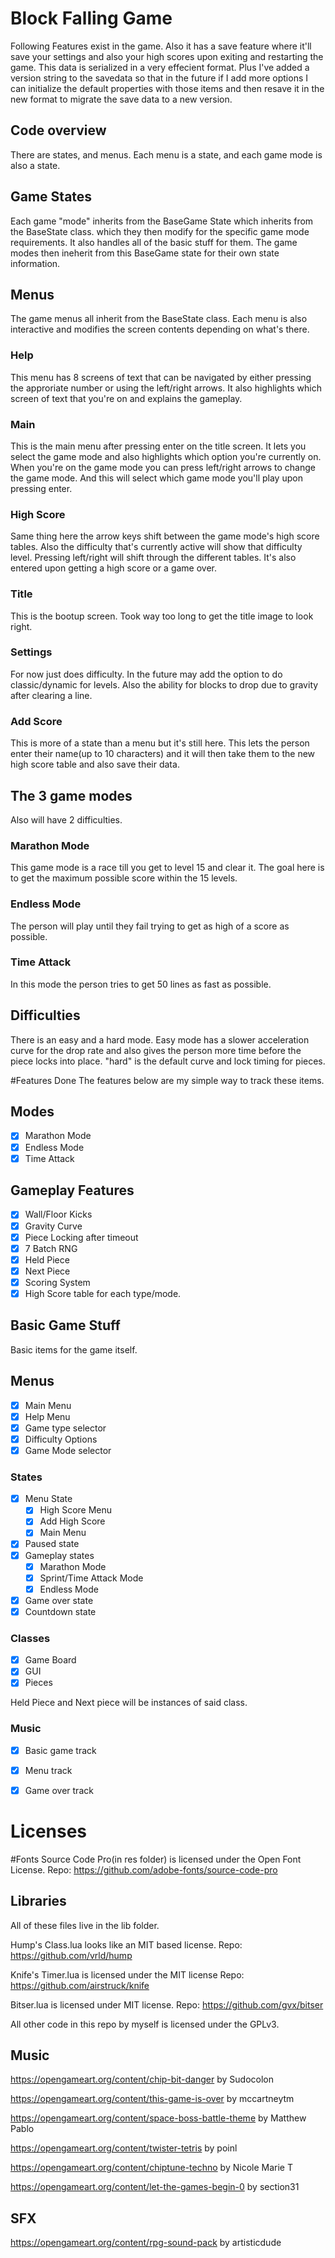 # Block Falling Game
Following Features exist in the game. Also it has a save feature where it'll save your settings and also your high scores upon exiting and restarting the game. This data is serialized in a very effecient format. Plus I've added a version string to the savedata so that in the future if I add more options I can initialize the default properties with those items and then resave it in the new format to migrate the save data to a new version.

## Code overview
There are states, and menus. Each menu is a state, and each game mode is also a state.
## Game States
Each game "mode" inherits from the BaseGame State which inherits from the BaseState class. which they then modify for the specific game mode requirements. It also handles all of the basic stuff for them. The game modes then ineherit from this BaseGame state for their own state information.

## Menus
The game menus all inherit from the BaseState class.
Each menu is also interactive and modifies the screen contents depending on what's there.
### Help
This menu has 8 screens of text that can be navigated by either pressing the approriate number or using the left/right arrows. It also highlights which screen of text that you're on and explains the gameplay.
### Main
This is the main menu after pressing enter on the title screen. It lets you select the game mode and also highlights which option you're currently on. When you're on the game mode you can press left/right arrows to change the game mode. And this will select which game mode you'll play upon pressing enter.
### High Score
Same thing here the arrow keys shift between the game mode's high score tables. Also the difficulty that's currently active will show that difficulty level. Pressing left/right will shift through the different tables. It's also entered upon getting a high score or a game over.
### Title
This is the bootup screen. Took way too long to get the title image to look right.
### Settings
For now just does difficulty. In the future may add the option to do classic/dynamic for levels. Also the ability for blocks to drop due to gravity after clearing a line.
### Add Score
This is more of a state than a menu but it's still here. This lets the person enter their name(up to 10 characters) and it will then take them to the new high score table and also save their data.


## The 3 game modes
Also will have 2 difficulties.

### Marathon Mode
This game mode is a race till you get to level 15 and clear it. The goal here is to get the maximum possible score within the 15 levels.

### Endless Mode
The person will play until they fail trying to get as high of a score as possible.

### Time Attack
In this mode the person tries to get 50 lines as fast as possible.

## Difficulties
There is an easy and a hard mode. Easy mode has a slower acceleration curve for the drop rate and also gives the person more time before the piece locks into place. "hard" is the default curve and lock timing for pieces.

#Features Done
The features below are my simple way to track these items.

## Modes
- [x] Marathon Mode
- [x] Endless Mode
- [x] Time Attack

## Gameplay Features
 - [x] Wall/Floor Kicks
 - [x] Gravity Curve
 - [x] Piece Locking after timeout
 - [x] 7 Batch RNG
 - [x] Held Piece
 - [x] Next Piece
 - [x] Scoring System
 - [x] High Score table for each type/mode.
 
 ## Basic Game Stuff
 Basic items for the game itself.
 
 ## Menus
 - [x] Main Menu
 - [x] Help Menu
 - [x] Game type selector
 - [x] Difficulty Options
 - [x] Game Mode selector
 
 ### States
 - [x] Menu State
   - [x] High Score Menu
   - [x] Add High Score
   - [x] Main Menu
 - [x] Paused state
 - [x] Gameplay states
   - [x] Marathon Mode
   - [x] Sprint/Time Attack Mode
   - [x] Endless Mode
 - [x] Game over state
 - [x] Countdown state
 
 ### Classes
 - [x] Game Board
 - [x] GUI
 - [x] Pieces
 
 Held Piece and Next piece will be instances of said class.
 
 ### Music
 - [x] Basic game track
 - [x] Menu track
 - [x] Game over track


# Licenses
#Fonts
Source Code Pro(in res folder) is licensed under the Open Font License.
Repo: https://github.com/adobe-fonts/source-code-pro
## Libraries
All of these files live in the lib folder.

Hump's Class.lua looks like an MIT based license. Repo: https://github.com/vrld/hump

Knife's Timer.lua is licensed under the MIT license Repo: https://github.com/airstruck/knife

Bitser.lua is licensed under MIT license. Repo: https://github.com/gvx/bitser

All other code in this repo by myself is licensed under the GPLv3.
 

## Music
https://opengameart.org/content/chip-bit-danger by Sudocolon

https://opengameart.org/content/this-game-is-over by mccartneytm

https://opengameart.org/content/space-boss-battle-theme by Matthew Pablo

https://opengameart.org/content/twister-tetris by poinl

https://opengameart.org/content/chiptune-techno by Nicole Marie T

https://opengameart.org/content/let-the-games-begin-0 by section31

## SFX
https://opengameart.org/content/rpg-sound-pack by artisticdude
